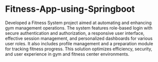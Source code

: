 # Fitness-App-using-Springboot
Developed a Fitness System project aimed at automating and enhancing gym management operations. The system features role-based login with secure authentication and authorization, a responsive user interface, effective session management, and personalized dashboards for various user roles. It also includes profile management and a preparation module for tracking fitness progress. This solution optimizes efficiency, security, and user experience in gym and fitness center environments.

